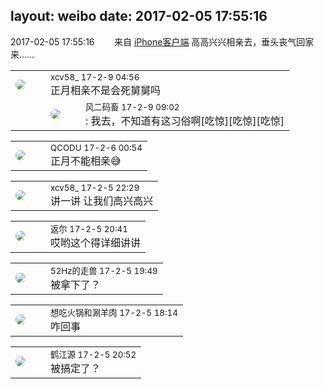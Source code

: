 layout: weibo
date: 2017-02-05 17:55:16
---
<meta name="referrer" content="no-referrer" />

2017-02-05 17:55:16  &nbsp;&nbsp;&nbsp;&nbsp;&nbsp;&nbsp; 来自 <a href="http://app.weibo.com/t/feed/9ksdit" rel="nofollow">iPhone客户端</a>
高高兴兴相亲去，垂头丧气回家来…… ​​​

<table style="width: 100%;">
  <tr>
    <td style="width: 40px;"><img style="border-radius:50%" src="https://tva3.sinaimg.cn/crop.0.0.1242.1242.50/801f7e9ajw8f3peekcgoqj20yi0yidg9.jpg?KID=imgbed,tva&Expires=1624464133&ssig=ZJrY1GQmei"></td>
    <td colspan="2"><small>xcv58_ 17-2-9 04:56</small><br/>正月相亲不是会死舅舅吗</td>
  </tr>
  <tr>
    <td/>
    <td style="width: 40px;"><img style="border-radius:50%" src="https://tva3.sinaimg.cn/crop.0.0.639.639.50/6d2a6003jw8f3idy69w2gj20hs0hrt9g.jpg?KID=imgbed,tva&Expires=1624464133&ssig=iRKSCO4fk8"></td>
    <td><small>风二码畜 17-2-9 09:02</small><br/>: 我去，不知道有这习俗啊[吃惊][吃惊][吃惊]</td>
  </tr>
</table>

<table style="width: 100%;">
  <tr>
    <td style="width: 40px;"><img style="border-radius:50%" src="https://tvax1.sinaimg.cn/crop.0.0.512.512.50/6b69631dly8g0l3egwcbcj20e80e8dfu.jpg?KID=imgbed,tva&Expires=1624464133&ssig=LCkUzbv8vZ"></td>
    <td colspan="2"><small>QCODU 17-2-6 00:54</small><br/>正月不能相亲😅</td>
  </tr>
</table>

<table style="width: 100%;">
  <tr>
    <td style="width: 40px;"><img style="border-radius:50%" src="https://tva3.sinaimg.cn/crop.0.0.1242.1242.50/801f7e9ajw8f3peekcgoqj20yi0yidg9.jpg?KID=imgbed,tva&Expires=1624464133&ssig=ZJrY1GQmei"></td>
    <td colspan="2"><small>xcv58_ 17-2-5 22:29</small><br/>讲一讲 让我们高兴高兴</td>
  </tr>
</table>

<table style="width: 100%;">
  <tr>
    <td style="width: 40px;"><img style="border-radius:50%" src="https://tvax1.sinaimg.cn/crop.0.0.512.512.50/760b4677ly8fvdnumgch5j20e80e8gmo.jpg?KID=imgbed,tva&Expires=1624464133&ssig=5BDOCyRPRO"></td>
    <td colspan="2"><small>返尔 17-2-5 20:41</small><br/>哎哟这个得详细讲讲</td>
  </tr>
</table>

<table style="width: 100%;">
  <tr>
    <td style="width: 40px;"><img style="border-radius:50%" src="https://tva4.sinaimg.cn/crop.0.0.180.180.50/8beaf773jw1e8qgp5bmzyj2050050aa8.jpg?KID=imgbed,tva&Expires=1624464133&ssig=rz1qnddjj4"></td>
    <td colspan="2"><small>52Hz的走兽 17-2-5 19:49</small><br/>被拿下了？</td>
  </tr>
</table>

<table style="width: 100%;">
  <tr>
    <td style="width: 40px;"><img style="border-radius:50%" src="https://tva1.sinaimg.cn/crop.0.1.751.751.50/71c5c7f8jw8f5hblff0u4j20kv0ky3zn.jpg?KID=imgbed,tva&Expires=1624464133&ssig=e9jANxJdi0"></td>
    <td colspan="2"><small>想吃火锅和涮羊肉 17-2-5 18:14</small><br/>咋回事</td>
  </tr>
</table>

<table style="width: 100%;">
  <tr>
    <td style="width: 40px;"><img style="border-radius:50%" src="https://tva3.sinaimg.cn/crop.0.0.640.640.50/628b89fbjw8esdhrgslm5j20hs0hsab7.jpg?KID=imgbed,tva&Expires=1624464133&ssig=xt60jsK73%2B"></td>
    <td colspan="2"><small>鹤江源 17-2-5 20:52</small><br/>被搞定了？</td>
  </tr>
</table>
